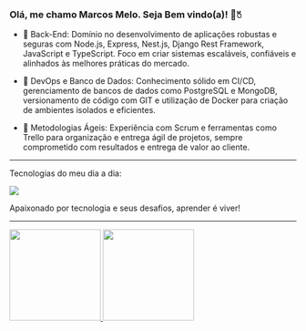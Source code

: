 ### Olá, me chamo Marcos Melo. Seja Bem vindo(a)! 👋🖔

- 📌 Back-End: Domínio no desenvolvimento de aplicações robustas e seguras com Node.js, Express, Nest.js, Django Rest Framework, JavaScript e TypeScript. Foco em criar sistemas escaláveis, confiáveis e alinhados às melhores práticas do mercado.

- 📌 DevOps e Banco de Dados: Conhecimento sólido em CI/CD, gerenciamento de bancos de dados como PostgreSQL e MongoDB, versionamento de código com GIT e utilização de Docker para criação de ambientes isolados e eficientes. 

- 📌 Metodologias Ágeis: Experiência com Scrum e ferramentas como Trello para organização e entrega ágil de projetos, sempre comprometido com resultados e entrega de valor ao cliente.

---

Tecnologias do meu dia a dia:

<p align="left">
  <a href="https://skillicons.dev">
    <img src="https://skillicons.dev/icons?i=docker,python,kubernetes,django,nodejs,postgres,express,ts,js,nest,react,next,styledcomponents,tailwind,css,git,figma" />
  </a>
</p>
  
Apaixonado por tecnologia e seus desafios, aprender é viver!

---

<div align="left">
  <a href="https://github.com/marcosmelo0">
  <img height="160em" src="https://github-readme-stats.vercel.app/api?username=marcosmelo0&show_icons=true&theme=vision-friendly-dark&include_all_commits=true&count_private=true"/>
  <img height="160em" src="https://github-readme-stats.vercel.app/api/top-langs/?username=marcosmelo0&layout=compact&langs_count=7&theme=vision-friendly-dark"/>
</div>
